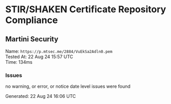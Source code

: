 # STIR/SHAKEN Certificate Repository Compliance

## Martini Security

Name: `https://p.mtsec.me/2884/VuEkSa2Adln0.pem`\
Tested At: 22 Aug 24 15:57 UTC\
Time: 134ms

### Issues

no warning, or error, or notice date level issues were found

Generated: 22 Aug 24 16:06 UTC